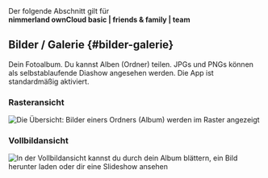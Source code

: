 <div class="alert alert-info">
Der folgende Abschnitt gilt für <br>
<strong>nimmerland ownCloud basic | friends & family | team</strong>
</div>

## Bilder / Galerie {#bilder-galerie} ##

Dein Fotoalbum. Du kannst Alben (Ordner) teilen. JPGs und PNGs können als selbstablaufende Diashow angesehen werden. Die App ist standardmäßig aktiviert.

### Rasteransicht ###

![Die Übersicht: Bilder einers Ordners (Album) werden im Raster angezeigt](https://lehre.nimmerland.de/index.php/s/UYhqEYNR8ePD2xA/download)

### Vollbildansicht ###

![In der Vollbildansicht kannst du durch dein Album blättern, ein Bild herunter laden oder dir eine Slideshow ansehen](https://lehre.nimmerland.de/index.php/s/40RGGfTUXpGsFQa/download)

